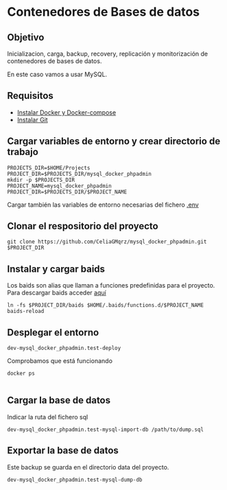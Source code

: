 # Contenedores de Bases de datos

## Objetivo

Inicializacion, carga, backup, recovery, replicación y monitorización de contenedores de bases de datos. 

En este caso vamos a usar MySQL.

## Requisitos 

* [Instalar Docker y Docker-compose](https://www.celiagm.es/posts/sistemas/docker/)
* [Instalar Git](https://www.atlassian.com/es/git/tutorials/install-git)


## Cargar variables de entorno y crear directorio de trabajo

```shell
PROJECTS_DIR=$HOME/Projects
PROJECT_DIR=$PROJECTS_DIR/mysql_docker_phpadmin
mkdir -p $PROJECTS_DIR
PROJECT_NAME=mysql_docker_phpadmin
PROJECT_DIR=$PROJECTS_DIR/$PROJECT_NAME
```

Cargar también las variables de entorno necesarias del fichero [.env](https://github.com/CeliaGMqrz/mysql_docker_phpadmin/blob/main/.env)

## Clonar el respositorio del proyecto

```shell 
git clone https://github.com/CeliaGMqrz/mysql_docker_phpadmin.git $PROJECT_DIR
```

## Instalar y cargar baids 

Los baids son alias que llaman a funciones predefinidas para el proyecto.
Para descargar baids acceder [aquí](https://github.com/rcmorano/baids#installation)

```shell 
ln -fs $PROJECT_DIR/baids $HOME/.baids/functions.d/$PROJECT_NAME
baids-reload
```


## Desplegar el entorno

```shell 
dev-mysql_docker_phpadmin.test-deploy
```

Comprobamos que está funcionando

```shell 
docker ps
```

![]()

## Cargar la base de datos 

Indicar la ruta del fichero sql

```shell 
dev-mysql_docker_phpadmin.test-mysql-import-db /path/to/dump.sql
```

## Exportar la base de datos 

Este backup se guarda en el directorio data del proyecto.

```shell 
dev-mysql_docker_phpadmin.test-mysql-dump-db 
```

